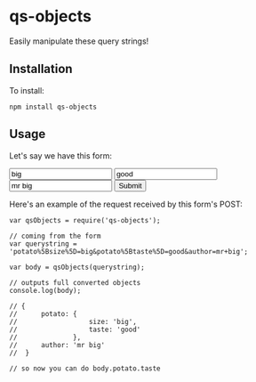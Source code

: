 qs-objects
=================

Easily manipulate these query strings!

Installation
------------
To install:

    npm install qs-objects
    
Usage
-----

Let's say we have this form:
    <form action="/" method="post">
        <input type="text" name="potato[size]" value="big" />
        <input type="text" name="potato[taste]" value="good" />
        <input type="text" name="author" value="mr big" />
        <input type="submit" />
    </form>
    
Here's an example of the request received by this form's POST:

    var qsObjects = require('qs-objects');
    
    // coming from the form
    var querystring = 'potato%5Bsize%5D=big&potato%5Btaste%5D=good&author=mr+big';
    
    var body = qsObjects(querystring);
    
    // outputs full converted objects
    console.log(body);
    
    // {
    //      potato: { 
    //                  size: 'big', 
    //                  taste: 'good' 
    //              }, 
    //      author: 'mr big' 
    //  }
    
    // so now you can do body.potato.taste